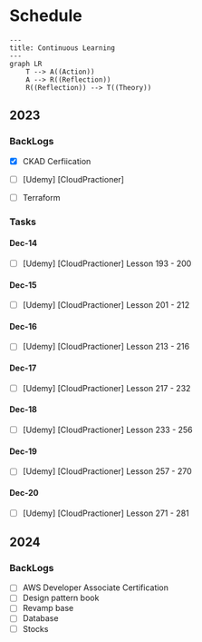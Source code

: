 # Schedule


```mermaid
---
title: Continuous Learning
---
graph LR
    T --> A((Action))
    A --> R((Reflection))
    R((Reflection)) --> T((Theory))
```

## 2023

### BackLogs
- [x] CKAD Cerfiication
- [ ] [Udemy] [CloudPractioner]
- [ ] Terraform


### Tasks

#### Dec-14
- [ ] [Udemy] [CloudPractioner] Lesson 193 - 200

#### Dec-15
- [ ] [Udemy] [CloudPractioner] Lesson 201 - 212

#### Dec-16
- [ ] [Udemy] [CloudPractioner] Lesson 213 - 216

#### Dec-17
- [ ] [Udemy] [CloudPractioner] Lesson 217 - 232

#### Dec-18
- [ ] [Udemy] [CloudPractioner] Lesson 233 - 256

#### Dec-19
- [ ] [Udemy] [CloudPractioner] Lesson 257 - 270

#### Dec-20
- [ ] [Udemy] [CloudPractioner] Lesson 271 - 281


## 2024

### BackLogs
- [ ] AWS Developer Associate Certification
- [ ] Design pattern book
- [ ] Revamp base
- [ ] Database
- [ ] Stocks 
